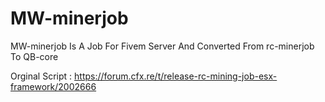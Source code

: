 # MW-minerjob
MW-minerjob Is A Job For Fivem Server And Converted From rc-minerjob To QB-core

Orginal Script : https://forum.cfx.re/t/release-rc-mining-job-esx-framework/2002666
